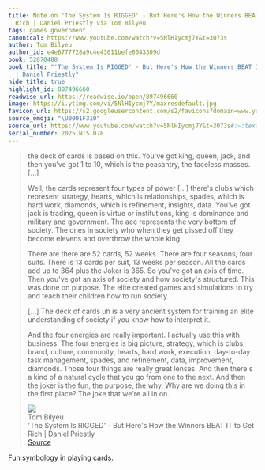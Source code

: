 ```yaml
---
title: Note on 'The System Is RIGGED' - But Here's How the Winners BEAT IT to Get
  Rich | Daniel Priestly via Tom Bilyeu
tags: games government
canonical: https://www.youtube.com/watch?v=5NlHIycmj7Y&t=3073s
author: Tom Bilyeu
author_id: e4e6777728a9c4e43011befe8043309d
book: 52070488
book_title: "'The System Is RIGGED' - But Here's How the Winners BEAT IT to Get Rich
  | Daniel Priestly"
hide_title: true
highlight_id: 897496660
readwise_url: https://readwise.io/open/897496660
image: https://i.ytimg.com/vi/5NlHIycmj7Y/maxresdefault.jpg
favicon_url: https://s2.googleusercontent.com/s2/favicons?domain=www.youtube.com
source_emoji: "\U0001F310"
source_url: https://www.youtube.com/watch?v=5NlHIycmj7Y&t=3073s#:~:text=the%20deck%20of,all%20in%20on.
serial_number: 2025.NTS.078
---
```

> the deck of cards is based on this. You've got king, queen, jack, and then you've got 1 to 10, which is the peasantry, the faceless masses.[...]
> 
> Well, the cards represent four types of power [...] there's clubs which represent strategy, hearts, which is relationships, spades, which is hard work, diamonds, which is refinement, insights, data. You've got jack is trading, queen is virtue or institutions, king is dominance and military and government. The ace represents the very bottom of society. The ones in society who when they get pissed off they become elevens and overthrow the whole king.
> 
> There are there are 52 cards, 52 weeks. There are four seasons, four suits. There is 13 cards per suit, 13 weeks per season. All the cards add up to 364 plus the Joker is 365. So you've got an axis of time. Then you've got an axis of society and how society's structured. This was done on purpose. The elite created games and simulations to try and teach their children how to run society.
> 
> [...] The deck of cards uh is a very ancient system for training an elite understanding of society if you know how to interpret it.
> 
> And the four energies are really important. I actually use this with business. The four energies is big picture, strategy, which is clubs, brand, culture, community, hearts, hard work, execution, day-to-day task management, spades, and refinement, data, improvement, diamonds. Those four things are really great lenses. And then there's a kind of a natural cycle that you go from one to the next. And then the joker is the fun, the purpose, the why. Why are we doing this in the first place? The joke that we're all in on.
> <div class="quoteback-footer"><div class="quoteback-avatar"><img class="mini-favicon" src="https://s2.googleusercontent.com/s2/favicons?domain=www.youtube.com"></div><div class="quoteback-metadata"><div class="metadata-inner"><span style="display:none">FROM:</span><div aria-label="Tom Bilyeu" class="quoteback-author"> Tom Bilyeu</div><div aria-label="'The System Is RIGGED' - But Here's How the Winners BEAT IT to Get Rich | Daniel Priestly" class="quoteback-title"> 'The System Is RIGGED' - But Here's How the Winners BEAT IT to Get Rich | Daniel Priestly</div></div></div><div class="quoteback-backlink"><a target="_blank" aria-label="go to the full text of this quotation" rel="noopener" href="https://www.youtube.com/watch?v=5NlHIycmj7Y&t=3073s#:~:text=the%20deck%20of,all%20in%20on." class="quoteback-arrow"> Source</a></div></div>

Fun symbology in playing cards.